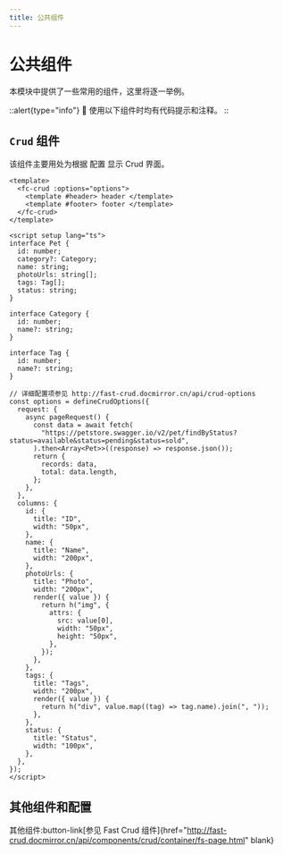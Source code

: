 ```yaml
---
title: 公共组件
---
```


# 公共组件

本模块中提供了一些常用的组件，这里将逐一举例。

::alert{type="info"}
🎉 使用以下组件时均有代码提示和注释。
::

## `Crud` 组件

该组件主要用处为根据 配置 显示 Crud 界面。

```vue
<template>
  <fc-crud :options="options">
    <template #header> header </template>
    <template #footer> footer </template>
  </fc-crud>
</template>

<script setup lang="ts">
interface Pet {
  id: number;
  category?: Category;
  name: string;
  photoUrls: string[];
  tags: Tag[];
  status: string;
}

interface Category {
  id: number;
  name?: string;
}

interface Tag {
  id: number;
  name?: string;
}

// 详细配置项参见 http://fast-crud.docmirror.cn/api/crud-options
const options = defineCrudOptions({
  request: {
    async pageRequest() {
      const data = await fetch(
        "https://petstore.swagger.io/v2/pet/findByStatus?status=available&status=pending&status=sold",
      ).then<Array<Pet>>((response) => response.json());
      return {
        records: data,
        total: data.length,
      };
    },
  },
  columns: {
    id: {
      title: "ID",
      width: "50px",
    },
    name: {
      title: "Name",
      width: "200px",
    },
    photoUrls: {
      title: "Photo",
      width: "200px",
      render({ value }) {
        return h("img", {
          attrs: {
            src: value[0],
            width: "50px",
            height: "50px",
          },
        });
      },
    },
    tags: {
      title: "Tags",
      width: "200px",
      render({ value }) {
        return h("div", value.map((tag) => tag.name).join(", "));
      },
    },
    status: {
      title: "Status",
      width: "100px",
    },
  },
});
</script>
```

## 其他组件和配置

其他组件:button-link[参见 Fast Crud 组件]{href="http://fast-crud.docmirror.cn/api/components/crud/container/fs-page.html" blank}
